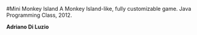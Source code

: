 #Mini Monkey Island
A Monkey Island-like, fully customizable game.
Java Programming Class, 2012.

**Adriano Di Luzio**
